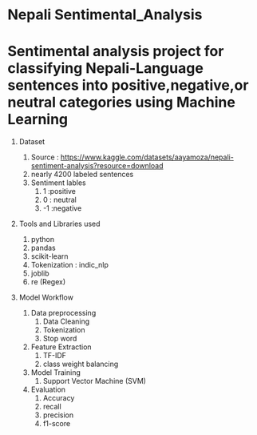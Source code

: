 # Nepali Sentimental_Analysis
# Sentimental analysis project for classifying Nepali-Language sentences into positive,negative,or neutral categories using Machine Learning 
1. Dataset
    1. Source : https://www.kaggle.com/datasets/aayamoza/nepali-sentiment-analysis?resource=download
    2. nearly 4200 labeled sentences 
    3. Sentiment lables
        1. 1 :positive
        2. 0 : neutral
        3. -1 :negative

2. Tools and Libraries used
   1. python
   2. pandas
   3. scikit-learn
   4. Tokenization : indic_nlp
   5. joblib
   6. re (Regex)
3. Model Workflow
   1. Data preprocessing
      1. Data Cleaning
      2. Tokenization
      3. Stop word
    2. Feature Extraction
       1. TF-IDF 
       2. class weight balancing
    3. Model Training
       1. Support Vector Machine (SVM)
    4. Evaluation
       1. Accuracy
       2. recall
       3. precision
       4. f1-score